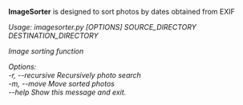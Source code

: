 <b>ImageSorter</b> is designed to sort photos by dates obtained from EXIF

<i>Usage: imagesorter.py [OPTIONS] SOURCE_DIRECTORY DESTINATION_DIRECTORY                                                                                                                                                                                                           

  Image sorting function                                                                                                                                                                                                                                                         
  
Options:<br>
  -r, --recursive  Recursively photo search<br>
  -m, --move       Move sorted photos<br>
  --help           Show this message and exit.<br></i>
